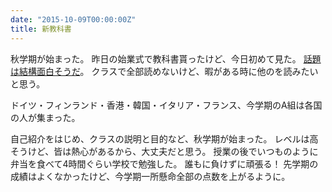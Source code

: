 ```yaml
---
date: "2015-10-09T00:00:00Z"
title: 新教科書
---
```


秋学期が始まった。
昨日の始業式で教科書貰ったけど、今日初めて見た。
[話題は結構面白そうだ][textbook]。
クラスで全部読めないけど、暇がある時に他のを読みたいと思う。

ドイツ・フィンランド・香港・韓国・イタリア・フランス、今学期のA組は各国の人が集まった。

自己紹介をはじめ、クラスの説明と目的など、秋学期が始まった。
レベルは高そうけど、皆は熱心があるから、大丈夫だと思う。
授業の後でいつものように弁当を食べて4時間ぐらい学校で勉強した。
誰もに負けずに頑張る！
先学期の成績はよくなかったけど、今学期一所懸命全部の点数を上がるように。

[textbook]: https://instagram.com/p/8naEcEGcqh/
